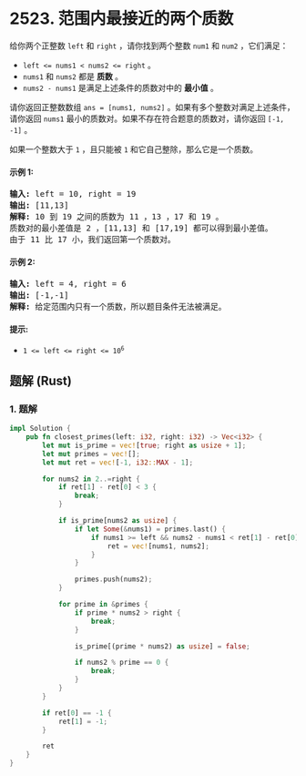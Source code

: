 # 2523. 范围内最接近的两个质数
给你两个正整数 `left` 和 `right` ，请你找到两个整数 `num1` 和 `num2` ，它们满足：

* `left <= nums1 < nums2 <= right`  。
* `nums1` 和 `nums2` 都是 **质数** 。
* `nums2 - nums1` 是满足上述条件的质数对中的 **最小值** 。

请你返回正整数数组 `ans = [nums1, nums2]` 。如果有多个整数对满足上述条件，请你返回 `nums1` 最小的质数对。如果不存在符合题意的质数对，请你返回 `[-1, -1]` 。

如果一个整数大于 `1` ，且只能被 `1` 和它自己整除，那么它是一个质数。

#### 示例 1:
<pre>
<strong>输入:</strong> left = 10, right = 19
<strong>输出:</strong> [11,13]
<strong>解释:</strong> 10 到 19 之间的质数为 11 ，13 ，17 和 19 。
质数对的最小差值是 2 ，[11,13] 和 [17,19] 都可以得到最小差值。
由于 11 比 17 小，我们返回第一个质数对。
</pre>

#### 示例 2:
<pre>
<strong>输入:</strong> left = 4, right = 6
<strong>输出:</strong> [-1,-1]
<strong>解释:</strong> 给定范围内只有一个质数，所以题目条件无法被满足。
</pre>

#### 提示:
* <code>1 <= left <= right <= 10<sup>6</sup></code>

## 题解 (Rust)

### 1. 题解
```Rust
impl Solution {
    pub fn closest_primes(left: i32, right: i32) -> Vec<i32> {
        let mut is_prime = vec![true; right as usize + 1];
        let mut primes = vec![];
        let mut ret = vec![-1, i32::MAX - 1];

        for nums2 in 2..=right {
            if ret[1] - ret[0] < 3 {
                break;
            }

            if is_prime[nums2 as usize] {
                if let Some(&nums1) = primes.last() {
                    if nums1 >= left && nums2 - nums1 < ret[1] - ret[0] {
                        ret = vec![nums1, nums2];
                    }
                }

                primes.push(nums2);
            }

            for prime in &primes {
                if prime * nums2 > right {
                    break;
                }

                is_prime[(prime * nums2) as usize] = false;

                if nums2 % prime == 0 {
                    break;
                }
            }
        }

        if ret[0] == -1 {
            ret[1] = -1;
        }

        ret
    }
}
```

